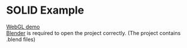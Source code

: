 # SOLID Example
[WebGL demo](https://keullaeseu.github.io/SOLID-WebGL-Example)  
[Blender](https://www.blender.org) is required to open the project correctly. (The project contains .blend files)  